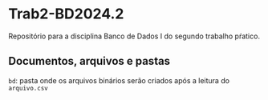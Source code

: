 # Trab2-BD2024.2 

Repositório para a disciplina Banco de Dados I do segundo trabalho pŕatico.

## Documentos, arquivos e pastas

```bd```: pasta onde os arquivos binários serão criados após a leitura do ```arquivo.csv```




